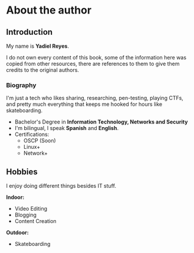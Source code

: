 # About the author

## Introduction

My name is **Yadiel Reyes**.

I do not own every content of this book, some of the information here was copied from other resources, there are references to them to give them credits to the original authors. 

### Biography

I'm just a tech who likes sharing, researching, pen-testing, playing CTFs, and pretty much everything that keeps me hooked for hours like skateboarding.

* Bachelor's Degree in **Information Technology, Networks and Security**
* I'm bilingual, I speak **Spanish** and **English**.
* Certifications: 
  * OSCP \(Soon\)
  * Linux+
  * Network+

## Hobbies

I enjoy doing different things besides IT stuff.

**Indoor:**

* Video Editing
* Blogging
* Content Creation 

**Outdoor:**

* Skateboarding





















